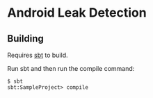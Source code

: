# Android Leak Detection

## Building

Requires [sbt](https://www.scala-sbt.org/download.html) to build.

Run sbt and then run the compile command:
```
$ sbt
sbt:SampleProject> compile
```
